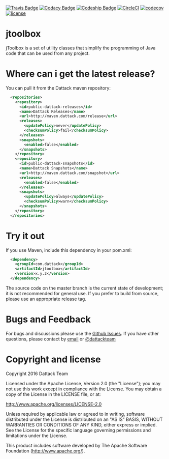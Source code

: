 [![Travis Badge](https://secure.travis-ci.org/dattack/standalone-jndi.svg?branch=master)](https://travis-ci.org/dattack/standalone-jndi/builds)
[![Codacy Badge](https://api.codacy.com/project/badge/Grade/ebbfe656384f4f1993ec46fffd1d8aa3)](https://www.codacy.com/app/dattack/standalone-jndi)
[ ![Codeship Badge](https://app.codeship.com/projects/2b7c4b00-748f-0134-45cb-12948b47b8fd/status?branch=master)](https://app.codeship.com/projects/179241)
[![CircleCI](https://circleci.com/gh/dattack/standalone-jndi.svg?style=svg)](https://circleci.com/gh/dattack/standalone-jndi)
[![codecov](https://codecov.io/gh/dattack/standalone-jndi/branch/master/graph/badge.svg)](https://codecov.io/gh/dattack/standalone-jndi)
[![license](https://img.shields.io/:license-Apache-blue.svg?style=plastic-square)](LICENSE.md)

jtoolbox
=======

jToolbox is a set of utility classes that simplify the programming of Java
code that can be used from any project.

Where can i get the latest release?
=========

You can pull it from the Dattack maven repository:

```xml
  <repositories>
    <repository>
      <id>public-dattack-releases</id>
      <name>Dattack Releases</name>
      <url>http://maven.dattack.com/release</url>
      <releases>
        <updatePolicy>never</updatePolicy>
        <checksumPolicy>fail</checksumPolicy>
      </releases>
      <snapshots>
        <enabled>false</enabled>
      </snapshots>
    </repository>
    <repository>
      <id>public-dattack-snapshots</id>
      <name>Dattack Snapshots</name>
      <url>http://maven.dattack.com/snapshot</url>
      <releases>
        <enabled>false</enabled>
      </releases>
      <snapshots>
        <updatePolicy>always</updatePolicy>
        <checksumPolicy>warn</checksumPolicy>
      </snapshots>
    </repository>
  </repositories>
```

Try it out
=========

If you use Maven, include this dependency in your pom.xml:

```xml
  <dependency>
    <groupId>com.dattack</groupId>
    <artifactId>jtoolbox</artifactId>
    <version>x.y.z</version>
  </dependency>
```

The source code on the master branch is the current state of development; it is
not recommended for general use. If you prefer to build from source, please use
an appropriate release tag.

Bugs and Feedback
=========
For bugs and discussions please use the [Github Issues](https://github.com/dattack/standalone-jndi/issues). 
If you have other questions, please contact by [email](mailto:dev@dattack.com) 
or [@dattackteam](https://twitter.com/dattackteam) 


Copyright and license
=========
Copyright 2016 Dattack Team

Licensed under the Apache License, Version 2.0 (the "License"); you may not use
this work except in compliance with the License. You may obtain a copy of the 
License in the LICENSE file, or at:

http://www.apache.org/licenses/LICENSE-2.0

Unless required by applicable law or agreed to in writing, software distributed
under the License is distributed on an "AS IS" BASIS, WITHOUT WARRANTIES OR 
CONDITIONS OF ANY KIND, either express or implied. See the License for the
specific language governing permissions and limitations under the License.

This product includes software developed by The Apache Software Foundation (http://www.apache.org/).
